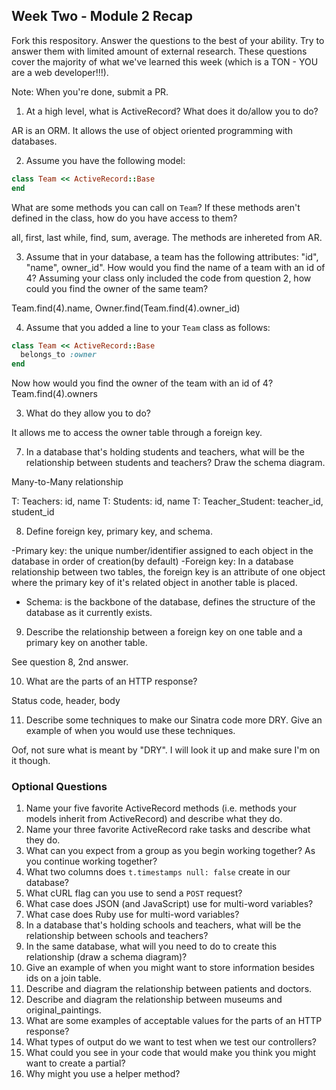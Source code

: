 ## Week Two - Module 2 Recap

Fork this respository. Answer the questions to the best of your ability. Try to answer them with limited amount of external research. These questions cover the majority of what we've learned this week (which is a TON - YOU are a web developer!!!). 

Note: When you're done, submit a PR. 

1. At a high level, what is ActiveRecord? What does it do/allow you to do?

AR is an ORM. It allows the use of object oriented programming with databases. 

2. Assume you have the following model:

```ruby
class Team << ActiveRecord::Base
end
```

What are some methods you can call on `Team`? If these methods aren't defined in the class, how do you have access to them?

all, first, last while, find, sum, average. The methods are inhereted from AR. 

3. Assume that in your database, a team has the following attributes: "id", "name", owner_id". How would you find the name of a team with an id of 4? Assuming your class only included the code from question 2, how could you find the owner of the same team?

Team.find(4).name, Owner.find(Team.find(4).owner_id)

4. Assume that you added a line to your `Team` class as follows:

```ruby
class Team << ActiveRecord::Base
  belongs_to :owner
end
```

Now how would you find the owner of the team with an id of 4?
Team.find(4).owners

3. What do they allow you to do?

It allows me to access the owner table through a foreign key.

7. In a database that's holding students and teachers, what will be the relationship between students and teachers? Draw the schema diagram.

Many-to-Many relationship

T: Teachers: id, name
T: Students: id, name
T: Teacher_Student: teacher_id, student_id


8. Define foreign key, primary key, and schema.

-Primary key: the unique number/identifier assigned to each object in the database in order of creation(by default)
-Foreign key: In a database relationship between two tables, the foreign key is an attribute of one object where the primary key of it's related object in another table is placed. 
- Schema: is the backbone of the database, defines the structure of the database as it currently exists. 
  
  
9. Describe the relationship between a foreign key on one table and a primary key on another table.

See question 8, 2nd answer.

10. What are the parts of an HTTP response?

Status code, header, body

11. Describe some techniques to make our Sinatra code more DRY. Give an example of when you would use these techniques.

Oof, not sure what is meant by "DRY". I will look it up and make sure I'm on it though. 


### Optional Questions

1. Name your five favorite ActiveRecord methods (i.e. methods your models inherit from ActiveRecord) and describe what they do.
2. Name your three favorite ActiveRecord rake tasks and describe what they do.
4. What can you expect from a group as you begin working together? As you continue working together?
5. What two columns does `t.timestamps null: false` create in our database?
6. What cURL flag can you use to send a `POST` request?
7. What case does JSON (and JavaScript) use for multi-word variables?
8. What case does Ruby use for multi-word variables?
9. In a database that's holding schools and teachers, what will be the relationship between schools and teachers?
10. In the same database, what will you need to do to create this relationship (draw a schema diagram)?
11. Give an example of when you might want to store information besides ids on a join table.
12. Describe and diagram the relationship between patients and doctors.
13. Describe and diagram the relationship between museums and original_paintings.
14. What are some examples of acceptable values for the parts of an HTTP response?
15. What types of output do we want to test when we test our controllers?
16. What could you see in your code that would make you think you might want to create a partial?
17. Why might you use a helper method?
